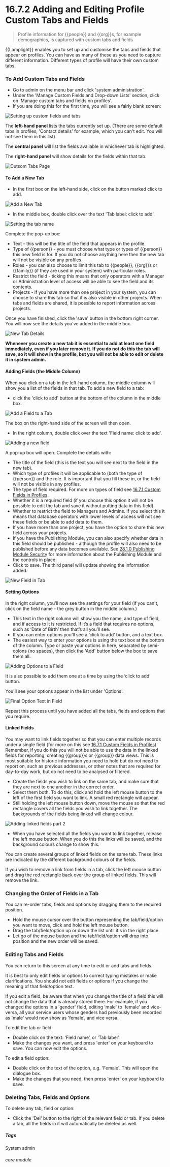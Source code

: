 # 16.7.2  <i class="fa fa-cogs"></i> Adding and Editing Profile Custom Tabs and Fields

> Profile information for {{people}} and {{org}}s, for example demographics, is captured with custom tabs and fields



{{Lamplight}} enables you to set up and customise the tabs and fields that appear on profiles. You can have as many of these as you need to capture different information. Different types of profile will have their own custom tabs. 

### To Add Custom Tabs and Fields

- Go to admin on the menu bar and click 'system administration'.
- Under the 'Manage Custom Fields and Drop-down Lists' section, click on 'Manage custom tabs and fields on profiles'.
- If you are doing this for the first time, you will see a fairly blank screen:

![Setting up custom fields and tabs](146a.png)

The **left-hand panel** lists the tabs currently set up. (There are some default tabs in profiles, 'Contact details' for example, which you can't edit. You will not see them in this list).

The **central panel** will list the fields available in whichever tab is highlighted. 

The **right-hand panel** will show details for the fields within that tab.

![Cutsom Tabs Page](16.7.2a.png)

#### To Add a New Tab
   
- In the first box on the left-hand side, click on the button marked click to add.

![Add a New Tab](16.7.2b.png)
   
- In the middle box, double click over the text 'Tab label: click to add'.

![Setting the tab name](16.7.2c.png)

Complete the pop-up box:
   - Text - this will be the title of the field that appears in the profile.
   - Type of {{person}} - you must choose what type or types of {{person}} this new field is for. If you do not choose anything here then the new tab will not be visible on any profiles.
   - Roles - you can also choose to limit this tab to {{people}}, {{org}}s or {{family}} (if they are used in your system) with particular roles.
   - Restrict the field - ticking this means that only operators with a Manager or Administration level of access will be able to see the field and its contents.
   - Projects - if you have more than one project in your system, you can choose to share this tab so that it is also visible in other projects. When tabs and fields are shared, it is possible to report information across projects.

Once you have finished, click the 'save' button in the bottom right corner. You will now see the details you’ve added in the middle box.

![New Tab Details](16.7.2d.png)

**Whenever you create a new tab it is essential to add at least one field immediately, even if you later remove it. If you do not do this the tab will save, so it will show in the profile, but you will not be able to edit or delete it in system admin.**

#### Adding Fields (the Middle Column)
   
When you click on a tab in the left-hand column, the middle column will show you a list of the fields in that tab.  To add a new field to a tab: 

- click the 'click to add' button at the bottom of the column in the middle box. 

![Add a Field to a Tab](16.7.2e.png)

The box on the right-hand side of the screen will then open.
- In the right column, double click over the text 'Field name: click to add'.

![Adding a new field](16.7.2f.png)

A pop-up box will open. Complete the details with:

   - The title of the field (this is the text you will see next to the field in the new tab).
   - Which type of profiles it will be applicable to (both the type of {{person}} and the role. It is important that you fill these in, or the field will not be visible in any profiles.
   - The type of field required. For more on types of field see [16.7.1 Custom Fields in Profiles](/help/index/p/16.7.1).
   - Whether it is a required field (if you choose this option it will not be possible to edit the tab and save it without putting data in this field).
   - Whether to restrict the field to Managers and Admins. If you select this it means that database operators with lower levels of access will not see these fields or be able to add data to them.
   - If you have more than one project, you have the option to share this new field across your projects.
   - If you have the Publishing Module, you can also specify whether data in this field should be published - although the profile will also need to be published before any data becomes available. See [28.1.0 Publishing Module Security](/help/index/p/28.1.0) for more information about the Publishing Module and the controls in place.
   - Click to save. The third panel will update showing the information added. 
  
 ![New Field in Tab](16.7.2g.png) 
   
#### Setting Options
   
In the right column, you’ll now see the settings for your field (if you can't, click on the field name - the grey button in the middle column.)

- This text in the right column will show you the name, and type of field, and if access to it is restricted.  If it’s a field that requires no options, such as ‘Date of Birth’ then that’s all you’ll see.  
- If you can enter options you’ll see a ‘click to add’ button, and a text box.
- The easiest way to enter your options is using the text box at the bottom of the column. Type or paste your options in here, separated by semi-colons (no spaces), then click the 'Add' button below the box to save them all. 

![Adding Options to a Field](16.7.2h.png)

It is also possible to add them one at a time by using the ‘click to add’ button. 

You'll see your options appear in the list under 'Options'. 

![Final Option Text in Field](16.7.2i.png)

Repeat this process until you have added all the tabs, fields and options that you require.

#### Linked Fields

You may want to link fields together so that you can enter multiple records under a single field (for more on this see [16.7.1 Custom Fields in Profiles](/help/index/p/16.7.1)). Remember, if you do this you will not be able to use the data in the linked fields for reporting, creating {{group}}s or {{group}} data views. This is most suitable for historic information you need to hold but do not need to report on, such as previous addresses, or other notes that are required for day-to-day work, but do not need to be analysed or filtered.

- Create the fields you wish to link on the same tab, and make sure that they are next to one another in the correct order. 
- Select them both. To do this, click and hold the left mouse button to the left of the first field you want to link. A small red rectangle will appear. 
- Still holding the left mouse button down, move the mouse so that the red rectangle covers all the fields you wish to link together. The backgrounds of the fields being linked will change colour. 

![Adding linked fields part 2](146h.png)

- When you have selected all the fields you want to link together, release the left mouse button. When you do this the links will be saved, and the background colours change to show this.

You can create several groups of linked fields on the same tab. These links are indicated by the different background colours of the fields.

If you wish to remove a link from fields in a tab, click the left mouse button and drag the red rectangle back over the group of linked fields. This will remove the link.

### Changing the Order of Fields in a Tab

You can re-order tabs, fields and options by dragging them to the required position. 

- Hold the mouse cursor over the button representing the tab/field/option you want to move, click and hold the left mouse button.
- Drag the tab/field/option up or down the list until it's in the right place. 
- Let go of the mouse button and the tab/field/option will drop into position and the new order will be saved.

### Editing Tabs and Fields

You can return to this screen at any time to edit or add tabs and fields. 

It is best to only edit fields or options to correct typing mistakes or make clarifications. You should not edit fields or options if you change the meaning of that field/option text. 

If you edit a field, be aware that when you change the title of a field this will not change the data that is already stored there. For example, if you changed the options in a 'gender' field, editing 'male' to 'female' and vice-versa, all your service users whose genders had previously been recorded as 'male' would now show as 'female', and vice versa. 

To edit the tab or field:

- Double click on the text: ‘Field name’, or ‘Tab label’.  
- Make the changes you want, and press 'enter' on your keyboard to save. You can now edit the options.
 
To edit a field option:
 
- Double click on the text of the option, e.g. 'Female'. This will open the dialogue box.
- Make the changes that you need, then press 'enter' on your keyboard to save. 
 
### Deleting Tabs, Fields and Options
 
 To delete any tab, field or option:
 
 - Click the 'Del' button to the right of the relevant field or tab. If you delete a tab, all the fields in it will automatically be deleted as well. 


##### Tags
System admin

###### core module

